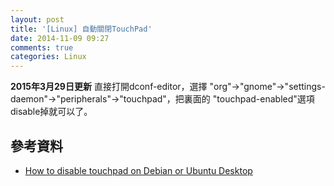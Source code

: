 ```yaml
---
layout: post
title: '[Linux] 自動關閉TouchPad'
date: 2014-11-09 09:27
comments: true
categories: Linux
---
```

**2015年3月29日更新**
直接打開dconf-editor，選擇 "org"->"gnome"->"settings-daemon"->"peripherals"->"touchpad"，把裏面的
"touchpad-enabled"選項disable掉就可以了。

## 參考資料

* [How to disable touchpad on Debian or Ubuntu Desktop](http://xmodulo.com/how-to-disable-touchpad-on-debian-ubuntu-desktop.html)
